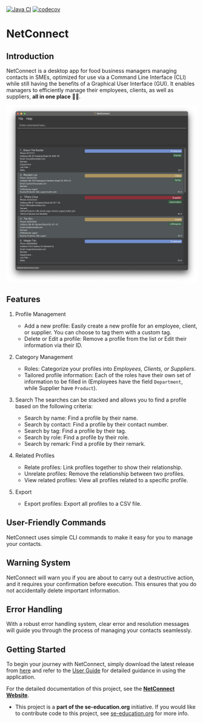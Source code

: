[![Java CI](https://github.com/AY2324S2-CS2103T-F12-1/tp/actions/workflows/gradle.yml/badge.svg)](https://github.com/AY2324S2-CS2103T-F12-1/tp/actions/workflows/gradle.yml/badge.svg)
[![codecov](https://codecov.io/gh/AY2324S2-CS2103T-F12-1/tp/branch/master/graph/badge.svg)](https://codecov.io/gh/AY2324S2-CS2103T-F12-1/tp)

# NetConnect

## Introduction

NetConnect is a desktop app for food business managers managing contacts in SMEs, optimized for use via a Command Line Interface (CLI) while still having the benefits of a Graphical User Interface (GUI). It enables managers to efficiently manage their employees, clients, as well as suppliers, **all in one place** ☝🏻.

![Ui](docs/images/Ui.png)

## Features

1. Profile Management
    * Add a new profile: Easily create a new profile for an employee, client, or supplier. You can choose to tag them with a custom tag.
    * Delete or Edit a profile: Remove a profile from the list or Edit their information via their ID.


2. Category Management
    * Roles: Categorize your profiles into *Employees, Clients, or Suppliers*.
    * Tailored profile information: Each of the roles have their own set of information to be filled in (Employees have the field `Department`, while Supplier have `Product`).

3. Search
The searches can be stacked and allows you to find a profile based on the following criteria:
    * Search by name: Find a profile by their name.
    * Search by contact: Find a profile by their contact number.
    * Search by tag: Find a profile by their tag.
    * Search by role: Find a profile by their role.
    * Search by remark: Find a profile by their remark.

4. Related Profiles
    * Relate profiles: Link profiles together to show their relationship.
    * Unrelate profiles: Remove the relationship between two profiles.
    * View related profiles: View all profiles related to a specific profile.

5. Export
    * Export profiles: Export all profiles to a CSV file.

## User-Friendly Commands

NetConnect uses simple CLI commands to make it easy for you to manage your contacts.

## Warning System

NetConnect will warn you if you are about to carry out a destructive action, and it requires your confirmation before execution. This ensures that you do not accidentally delete important information.

## Error Handling

With a robust error handling system, clear error and resolution messages will guide you through the process of managing your contacts seamlessly.

## Getting Started
To begin your journey with NetConnect, simply download the latest release from [here](https://github.com/AY2324S2-CS2103T-F12-1/tp/releases) and refer to the [User Guide](docs/UserGuide.md)
for detailed guidance in using the application.

For the detailed documentation of this project, see the **[NetConnect Website](https://ay2324s2-cs2103t-f12-1.github.io/tp/)**.
* This project is a **part of the se-education.org** initiative. If you would like to contribute code to this project, see [se-education.org](https://se-education.org#https://se-education.org/#contributing) for more info.
